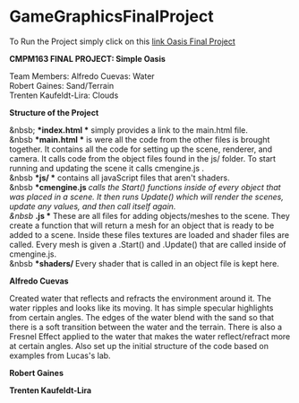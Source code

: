 # GameGraphicsFinalProject

To Run the Project simply click on this 
[link Oasis Final Project](https://alfredocuevas.github.io/GameGraphicsFinalProject/main.html)

<b>CMPM163 FINAL PROJECT: Simple Oasis</b>

Team Members: 
  Alfredo Cuevas: Water <br>
  Robert Gaines: Sand/Terrain <br>
  Trenten Kaufeldt-Lira: Clouds <br>
  
<b>Structure of the Project</b>

&nbsb;  <b>*index.html *</b> simply provides a link to the main.html file. <br>
&nbsb  <b>*main.html *</b> is were all the code from the other files is brought together. It contains all the code for setting up the scene, renderer, and camera. It calls code from the object files found in the js/ folder. To start running and updating the scene it calls cmengine.js . <br>
&nbsb  <b>*js/ *</b> contains all javaScript files that aren't shaders. <br>
&nbsb  <b>*cmengine.js *</b> calls the Start() functions inside of every object that was placed in a scene. It then runs Update() which will render the scenes, update any values, and then call itself again. <br>
&nbsb  <b>*<object-file>.js *</b> These are all files for adding objects/meshes to the scene. They create a function that will return a mesh for an object that is ready to be added to a scene. Inside these files textures are loaded and shader files are called. Every mesh is given a .Start() and .Update() that are called inside of cmengine.js. <br>
&nbsb   <b>*shaders/ </b> Every shader that is called in an object file is kept here. <br>


<b>Alfredo Cuevas</b>
<p> Created water that reflects and refracts the environment around it. The water ripples and looks like its moving. It has simple specular highlights from certain angles. The edges of the water blend with the sand so that there is a soft transition between the water and the terrain. There is also a Fresnel Effect applied to the water that makes the water reflect/refract more at certain angles.
    Also set up the initial structure of the code based on examples from Lucas's lab. 
</p>

<b>Robert Gaines</b>
<p></p>

<b>Trenten Kaufeldt-Lira</b>
<p></p>
